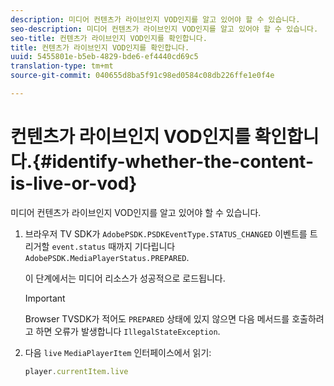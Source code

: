 ```yaml
---
description: 미디어 컨텐츠가 라이브인지 VOD인지를 알고 있어야 할 수 있습니다.
seo-description: 미디어 컨텐츠가 라이브인지 VOD인지를 알고 있어야 할 수 있습니다.
seo-title: 컨텐츠가 라이브인지 VOD인지를 확인합니다.
title: 컨텐츠가 라이브인지 VOD인지를 확인합니다.
uuid: 5455801e-b5eb-4829-bde6-ef4440cd69c5
translation-type: tm+mt
source-git-commit: 040655d8ba5f91c98ed0584c08db226ffe1e0f4e

---
```



# 컨텐츠가 라이브인지 VOD인지를 확인합니다.{#identify-whether-the-content-is-live-or-vod}

미디어 컨텐츠가 라이브인지 VOD인지를 알고 있어야 할 수 있습니다.

1. 브라우저 TV SDK가 `AdobePSDK.PSDKEventType.STATUS_CHANGED` 이벤트를 트리거할 `event.status` 때까지 기다립니다 `AdobePSDK.MediaPlayerStatus.PREPARED`.

   이 단계에서는 미디어 리소스가 성공적으로 로드됩니다.

   >[!IMPORTANT]
   >
   >Browser TVSDK가 적어도 `PREPARED` 상태에 있지 않으면 다음 메서드를 호출하려고 하면 오류가 발생합니다 `IllegalStateException`.

1. 다음 `live` `MediaPlayerItem` 인터페이스에서 읽기:

   ```js
   player.currentItem.live
   ```

